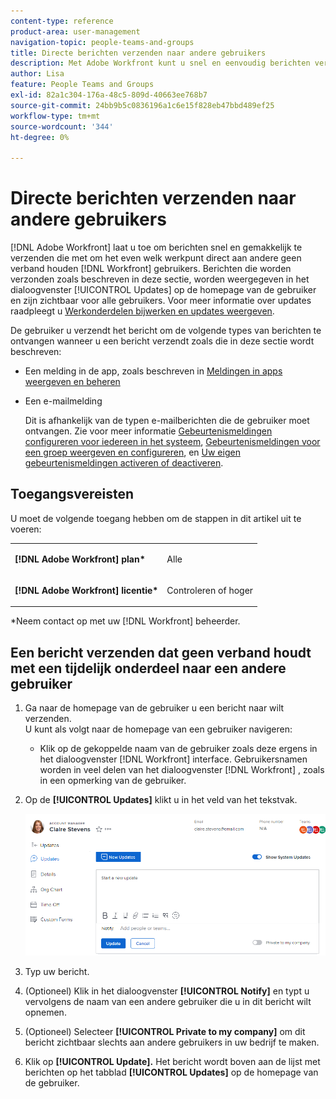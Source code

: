 ```yaml
---
content-type: reference
product-area: user-management
navigation-topic: people-teams-and-groups
title: Directe berichten verzenden naar andere gebruikers
description: Met Adobe Workfront kunt u snel en eenvoudig berichten verzenden die geen verband houden met een werkitem en deze rechtstreeks naar andere Workfront-gebruikers sturen.
author: Lisa
feature: People Teams and Groups
exl-id: 82a1c304-176a-48c5-809d-40663ee768b7
source-git-commit: 24bb9b5c0836196a1c6e15f828eb47bbd489ef25
workflow-type: tm+mt
source-wordcount: '344'
ht-degree: 0%

---
```


# Directe berichten verzenden naar andere gebruikers

[!DNL Adobe Workfront] laat u toe om berichten snel en gemakkelijk te verzenden die met om het even welk werkpunt direct aan andere geen verband houden [!DNL Workfront] gebruikers. Berichten die worden verzonden zoals beschreven in deze sectie, worden weergegeven in het dialoogvenster [!UICONTROL Updates] op de homepage van de gebruiker en zijn zichtbaar voor alle gebruikers. Voor meer informatie over updates raadpleegt u [Werkonderdelen bijwerken en updates weergeven](../../workfront-basics/updating-work-items-and-viewing-updates/update-work-items-and-view-updates.md).

De gebruiker u verzendt het bericht om de volgende types van berichten te ontvangen wanneer u een bericht verzendt zoals die in deze sectie wordt beschreven:

* Een melding in de app, zoals beschreven in [Meldingen in apps weergeven en beheren](../../workfront-basics/using-notifications/view-and-manage-in-app-notifications.md)
* Een e-mailmelding

   Dit is afhankelijk van de typen e-mailberichten die de gebruiker moet ontvangen. Zie voor meer informatie [Gebeurtenismeldingen configureren voor iedereen in het systeem](../../administration-and-setup/manage-workfront/emails/configure-event-notifications-for-everyone-in-the-system.md), [Gebeurtenismeldingen voor een groep weergeven en configureren](../../administration-and-setup/manage-groups/create-and-manage-groups/view-and-configure-event-notifications-group.md), en [Uw eigen gebeurtenismeldingen activeren of deactiveren](../../workfront-basics/using-notifications/activate-or-deactivate-your-own-event-notifications.md).

## Toegangsvereisten

U moet de volgende toegang hebben om de stappen in dit artikel uit te voeren:

<table style="table-layout:auto"> 
 <col> 
 </col> 
 <col> 
 </col> 
 <tbody> 
  <tr> 
   <td role="rowheader"><strong>[!DNL Adobe Workfront] plan*</strong></td> 
   <td> <p>Alle</p> </td> 
  </tr> 
  <tr> 
   <td role="rowheader"><strong>[!DNL Adobe Workfront] licentie*</strong></td> 
   <td> <p>Controleren of hoger</p> </td> 
  </tr> 
 </tbody> 
</table>

&#42;Neem contact op met uw [!DNL Workfront] beheerder.

## Een bericht verzenden dat geen verband houdt met een tijdelijk onderdeel naar een andere gebruiker

1. Ga naar de homepage van de gebruiker u een bericht naar wilt verzenden.\
   U kunt als volgt naar de homepage van een gebruiker navigeren:

   * Klik op de gekoppelde naam van de gebruiker zoals deze ergens in het dialoogvenster [!DNL Workfront] interface. Gebruikersnamen worden in veel delen van het dialoogvenster [!DNL Workfront] , zoals in een opmerking van de gebruiker.

1. Op de **[!UICONTROL Updates]** klikt u in het veld van het tekstvak.

   ![Berichtgebruiker op de [!UICONTROL Updates] tab](assets/message-user-NWE.png)

1. Typ uw bericht.
1. (Optioneel) Klik in het dialoogvenster **[!UICONTROL Notify]** en typt u vervolgens de naam van een andere gebruiker die u in dit bericht wilt opnemen.

1. (Optioneel) Selecteer **[!UICONTROL Private to my company]** om dit bericht zichtbaar slechts aan andere gebruikers in uw bedrijf te maken.

1. Klik op **[!UICONTROL Update].**
Het bericht wordt boven aan de lijst met berichten op het tabblad **[!UICONTROL Updates]** op de homepage van de gebruiker.
